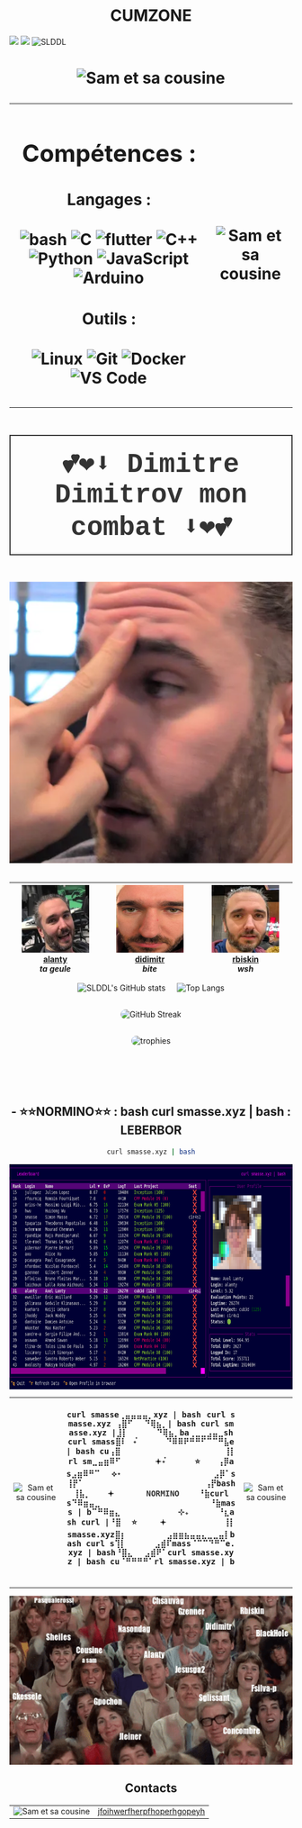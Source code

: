 <h1 align="center">
  <strong>CUMZONE</strong>
</h1>

<p>
  <img src="https://img.shields.io/github/followers/SLDDL?label=Followers&style=for-the-badge&color=purple" />
  <img src="https://img.shields.io/github/stars/SLDDL?label=Stars&style=for-the-badge&color=white" />
  <img src="https://komarev.com/ghpvc/?username=SLDDL&label=Profile%20views&color=purple&style=for-the-badge" alt="SLDDL" />
</p>


<h1 align="center">
  <img src="https://media1.tenor.com/m/hnoK1uLDdxwAAAAd/nichijou-nichijou-my-ordinary-life.gif" alt="Sam et sa cousine" style="width:1000px; height:500px;>

</h1>

---

<div align="center">
  <table>
    <tr>
      <td>

## Compétences :

#### Langages :

![bash](https://skillicons.dev/icons?i=bash) 
![C](https://skillicons.dev/icons?i=c)
![flutter](https://skillicons.dev/icons?i=flutter) 
![C++](https://skillicons.dev/icons?i=cpp) 
![Python](https://skillicons.dev/icons?i=python)
![JavaScript](https://skillicons.dev/icons?i=javascript) 
![Arduino](https://skillicons.dev/icons?i=arduino)

#### Outils :

![Linux](https://skillicons.dev/icons?i=linux) 
![Git](https://skillicons.dev/icons?i=git) 
![Docker](https://skillicons.dev/icons?i=docker) 
![VS Code](https://skillicons.dev/icons?i=vscode)


</td>
      <td>
        <img src="https://i.pinimg.com/736x/2a/0e/e5/2a0ee5602851fdd98758d8e8bc9a0780.jpg" alt="Sam et sa cousine" style="width:300px; height:300px;"/>
      </td>
    </tr>
  </table>
</div>



<h1>
  <p align="center" style="font-family: 'Courier New', monospace; font-size: 1.7em; color: #333; border: 2px solid #333; padding: 20px;">
    💕❤️⬇️ Dimitre Dimitrov mon combat ⬇️❤️💕
  </p>
</h1>

<div align="center">
  <img src="https://github.com/Axeltheaxelotl/boite-a-foutre/blob/main/Screenshot%20from%202025-03-03%2019-23-14.png?raw=true" alt="Sam et sa cousine" style="width:1000px; height:500px;"

</div>

<br>



<br>

<div align="center">

| <img src="https://github.com/Axeltheaxelotl/boite-a-foutre/blob/main/Screenshot%20from%202025-03-03%2019-46-50.png?raw=true?v=4&s=120" width="120" height="120"> [alanty](https://profile.intra.42.fr/users/alanty) <br> *ta geule* | <img src="https://github.com/Axeltheaxelotl/boite-a-foutre/blob/main/Screenshot%20from%202025-03-03%2019-46-36.png?raw=true?v=4&s=120" width="120" height="120"> [didimitr](https://profile.intra.42.fr/users/didimitr) <br> *bite* | <img src="https://github.com/Axeltheaxelotl/boite-a-foutre/blob/main/Screenshot%20from%202025-03-03%2019-47-02.png?raw=true?v=4&s=120" width="120" height="120"> [rbiskin](https://profile.intra.42.fr/users/rbiskin) <br> *wsh* |
| --- | --- | --- |
</div>

<div align="center">
  <!-- Stats Globales -->
  <div style="display: flex; justify-content: center; align-items: center; gap: 20px; margin-bottom: 30px;">
    <img src="https://github-readme-stats.vercel.app/api?username=SLDDL&show_icons=true&theme=tokyonight&locale=fr" alt="SLDDL's GitHub stats" style="max-width: 350px;">
    <!-- Langages utilisés -->
    <img src="https://github-readme-stats.vercel.app/api/top-langs/?username=SLDDL&layout=compact&theme=tokyonight&langs_count=8" alt="Top Langs" style="max-width: 350px;">
  </div>

  <!-- Streaks -->
  <div style="margin-bottom: 30px;">
    <img src="https://github-readme-streak-stats.herokuapp.com/?user=SLDDL&theme=tokyonight&locale=fr" alt="GitHub Streak" style="max-width: 550px; border-radius: 10px;">
  </div>

  <!-- Trophées -->
  <div>
    <img src="https://github-profile-trophy.vercel.app/?username=SLDDL&theme=tokyonight&margin-w=15&no-frame=true" alt="trophies" style="max-width: 400px; border-radius: 10px;">
  </div>
</div>


<h1>
</h1>

<br>
</br>

<h2 align ="center";>-
<tr> 
  <td>⭐⭐NORMINO⭐⭐ : bash curl smasse.xyz | bash : LEBERBOR
</tr>
</h2>

```bash
curl smasse.xyz | bash
```

<img align="center" src="https://github.com/Axeltheaxelotl/boite-a-foutre/blob/main/caca/Screenshot%20from%202025-03-22%2017-40-33.png?raw=true" alt="Sam et sa cousine" style="width:1000px; height:400px;" />

<div align="center">
  <table>
    <tr>
      <!-- Colonne pour l'image de gauche -->
      <td align="center">
        <img src="https://i.pinimg.com/736x/93/5d/49/935d49fae320acd75d10deeb6c93b669.jpg" alt="Sam et sa cousine" style="width:1000px; height:400px;" />
      </td>
      <td align="center">
        <h4>
          <pre>
curl smasse⢀⣤⣤⣤⣤⡀xyz | bash⠀curl s
masse.xyz ⢠⣿⠋⠀⠀⠙⢿⣦⡀| bash curl sm
asse.xyz |⣸⡇⠀⠀⠀⠀⠀⠙⢿⣦⡀ba⢀⣀⣀⣠⣤⣀sh
curl smass⣿⠇⠀˖๋⠀⠀⠀⠀⠀⠙⠿⠿⠟⠛⠛⠋⠉⠉⠛⣧e
| bash cu⢠⣿⠀⠀⠀⠀⠀⠀⠀⠀⠀⠀⠀⠀⠀⠀⠀⠀⠀⠀⢸⡇
rl sm⣀⣤⣶⠿⠋⠀⠀⠀⠀⠀⠀𖥔˖๋⠀⠀⠀⠀⠀⭐⠀⠀⠀⢠⡿a
s⣠⣶⠿⠛⠉⠀⠀⟡⋆⠀⠀⠀⠀⠀⠀⠀⠀⠀⠀⠀⠀⠀⠀⠀⠀⣠⡿⠁s
⢸⡟⠁⠀⠀⠀⠀⠀⠀⠀⠀⠀⠀⠀⠀⠀⠀⠀⠀⠀⠀⠀⠀⠀⢠⡟bash
⢸⣧⡀⠀⠀⠀𖥔⠀⠀⠀⠀  <a href="https://github.com/SLDDL/Normino" style="color: #333; text-decoration: none; font-weight: bold;">NORMINO</a>    ⠘⣷curl
s⠙⠿⣶⣤⣀⠀⠀⠀⠀⠀⠀⠀⠀⠀⠀⠀⠀⠀⠀⠀⠀⠀⠀⠀⠘⣷mas
s | b⠉⠛⠿⣶⣄⠀⠀⠀⠀⠀⠀⠀⠀⠀⠀⊹₊⠀⠀⠀⠀⠀⠘⣆a
sh curl |⠘⣿⠀ ⭐⠀⠀⠀⠀𖥔⠀⠀⠀⠀⠀⠀⠀⠀⠀⠀⢸⡇
smasse.xyz⣿⡆⠀⠀⠀⠀⠀⠀⠀⣠⣶⣶⣦⣤⣤⣄⣀⣀⣤⡇b
ash curl s⢹⡇⠀⠀⠀⠀⠀⣠⣾⠏mass⠈⠉⠉⠙⠛⠉e.
xyz | bash⠘⣿⣄⠀⠀⣠⣾⠟⠁curl smasse.xy
z | bash cu⠈⠛⠛⠛⠛⠁rl smasse.xyz | b
          </pre>
        </h4>
      </td>
      <td align="center">
        <img src="https://i.pinimg.com/originals/c9/9d/8e/c99d8e94ea8d3d8a3e89d945b719fe56.gif" alt="Sam et sa cousine" style="width:1000px; height:400px;"/>
      </td>
    </tr>
  </table>
</div>

<img align="center" src="https://github.com/Axeltheaxelotl/boite-a-foutre/blob/main/67d5c89ecaf89218071116.gif?raw=true" alt="Sam et sa cousine" style="width:1000px; height:300px;">

## Contacts


<div style="text-align: center;">
  <table align="center" style="width: 100%; table-layout: fixed;">
    <tr>
      <td style="text-align: center;">
        <img src="https://i.pinimg.com/736x/0b/4d/4e/0b4d4ece1d653707c608ea7b7441c814.jpg" alt="Sam et sa cousine" style="width:250px; height:150px;"/>
      </td>
      <td style="text-align: center;">
        <a href="https://www.paypal.com/donate?hosted_button_id=ZWRJJN9MJHPDY" target="_blank">
          jfoihwerfherpfhoperhgopeyh
        </a>
      </td>
    </tr>
  </table>
</div>